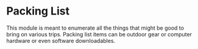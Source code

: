 # Packing List

This module is meant to enumerate all the things that might be good to bring on various trips. Packing list items can be outdoor gear or computer hardware or even software downloadables.
